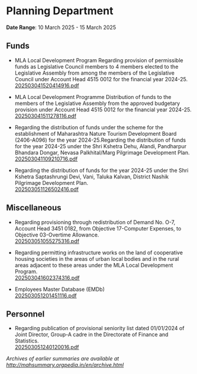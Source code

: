 # Planning Department

**Date Range**: 10 March 2025 - 15 March 2025


## Funds
- MLA Local Development Program Regarding provision of permissible funds as Legislative Council members to 4 members elected to the Legislative Assembly from among the members of the Legislative Council under Account Head 4515 0012 for the financial year 2024-25.\
  [202503041520414916.pdf](https://gr.maharashtra.gov.in/Site/Upload/Government%20Resolutions/English/202503041520414916.pdf)

- MLA Local Development Programme Distribution of funds to the members of the Legislative Assembly from the approved budgetary provision under Account Head 4515 0012 for the financial year 2024-25.\
  [202503041511278116.pdf](https://gr.maharashtra.gov.in/Site/Upload/Government%20Resolutions/English/202503041511278116....pdf)

- Regarding the distribution of funds under the scheme for the establishment of Maharashtra Nature Tourism Development Board (2406-A096) for the year 2024-25.Regarding the distribution of funds for the year 2024-25 under the Shri Kshetra Dehu, Alandi, Pandharpur Bhandara Dongar, Nevasa Palkhital/Marg Pilgrimage Development Plan.\
  [202503041109210716.pdf](https://gr.maharashtra.gov.in/Site/Upload/Government%20Resolutions/English/202503041109210716.pdf)

- Regarding the distribution of funds for the year 2024-25 under the Shri Kshetra Saptashrungi Devi, Vani, Taluka Kalvan, District Nashik Pilgrimage Development Plan.\
  [202503051126502416.pdf](https://gr.maharashtra.gov.in/Site/Upload/Government%20Resolutions/English/202503051126502416.pdf)

## Miscellaneous
- Regarding provisioning through redistribution of Demand No. O-7, Account Head 3451 0182, from Objective 17-Computer Expenses, to Objective 03-Overtime Allowance.\
  [202503051055275316.pdf](https://gr.maharashtra.gov.in/Site/Upload/Government%20Resolutions/English/202503051055275316.pdf)

- Regarding permitting infrastructure works on the land of cooperative housing societies in the areas of urban local bodies and in the rural areas adjacent to these areas under the MLA Local Development Program.\
  [202503041602374316.pdf](https://gr.maharashtra.gov.in/Site/Upload/Government%20Resolutions/English/202503041602374316.pdf)

- Employees Master Database (EMDb)\
  [202503051201451116.pdf](https://gr.maharashtra.gov.in/Site/Upload/Government%20Resolutions/English/202503051201451116.pdf)

## Personnel
- Regarding publication of provisional seniority list dated 01/01/2024 of Joint Director, Group-A cadre in the Directorate of Finance and Statistics.\
  [202503051240120016.pdf](https://gr.maharashtra.gov.in/Site/Upload/Government%20Resolutions/English/202503051240120016.pdf)


*Archives of earlier summaries are available at http://mahsummary.orgpedia.in/en/archive.html*